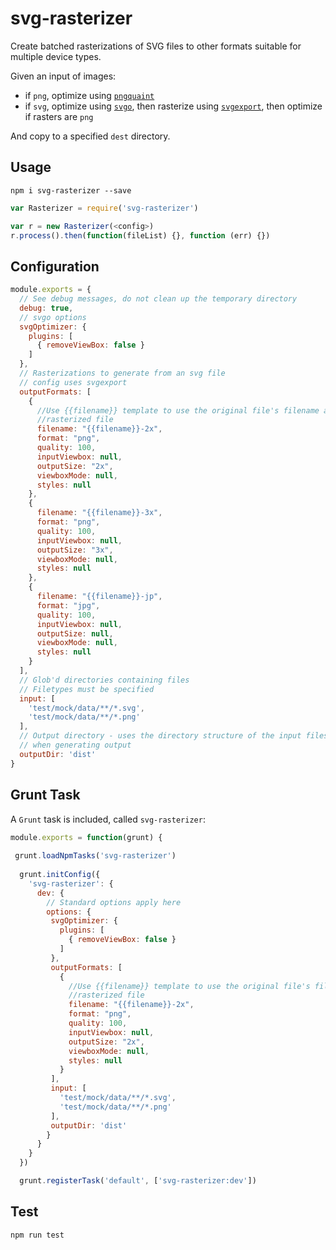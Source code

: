 # svg-rasterizer

Create batched rasterizations of SVG files to other formats suitable for multiple device types.

Given an input of images:

- if `png`, optimize using [`pngquaint`](https://github.com/imagemin/pngquant-bin)
- if `svg`, optimize using [`svgo`](https://github.com/svg/svgo), then rasterize using 
[`svgexport`](https://github.com/shakiba/svgexport), then optimize if rasters are `png`

And copy to a specified `dest` directory.

## Usage

`npm i svg-rasterizer --save`

```javascript
var Rasterizer = require('svg-rasterizer')

var r = new Rasterizer(<config>)
r.process().then(function(fileList) {}, function (err) {})
```

## Configuration

```javascript
module.exports = {
  // See debug messages, do not clean up the temporary directory
  debug: true,
  // svgo options
  svgOptimizer: {
    plugins: [
      { removeViewBox: false }
    ]
  },
  // Rasterizations to generate from an svg file
  // config uses svgexport
  outputFormats: [
    {
      //Use {{filename}} template to use the original file's filename as a base for the
      //rasterized file
      filename: "{{filename}}-2x",
      format: "png",
      quality: 100,
      inputViewbox: null,
      outputSize: "2x",
      viewboxMode: null,
      styles: null
    },
    {
      filename: "{{filename}}-3x",
      format: "png",
      quality: 100,
      inputViewbox: null,
      outputSize: "3x",
      viewboxMode: null,
      styles: null
    },
    {
      filename: "{{filename}}-jp",
      format: "jpg",
      quality: 100,
      inputViewbox: null,
      outputSize: null,
      viewboxMode: null,
      styles: null
    }
  ],
  // Glob'd directories containing files
  // Filetypes must be specified
  input: [
    'test/mock/data/**/*.svg',
    'test/mock/data/**/*.png'
  ],
  // Output directory - uses the directory structure of the input files
  // when generating output
  outputDir: 'dist'
}

```

## Grunt Task

A `Grunt` task is included, called `svg-rasterizer`:

```javascript
module.exports = function(grunt) {
  
 grunt.loadNpmTasks('svg-rasterizer')
  
  grunt.initConfig({
    'svg-rasterizer': {
      dev: {
        // Standard options apply here
        options: {
         svgOptimizer: {
           plugins: [
             { removeViewBox: false }
           ]
         },
         outputFormats: [
           {
             //Use {{filename}} template to use the original file's filename as a base for the
             //rasterized file
             filename: "{{filename}}-2x",
             format: "png",
             quality: 100,
             inputViewbox: null,
             outputSize: "2x",
             viewboxMode: null,
             styles: null
           }
         ],
         input: [
           'test/mock/data/**/*.svg',
           'test/mock/data/**/*.png'
         ],
         outputDir: 'dist'
        }
      }
    }
  })

  grunt.registerTask('default', ['svg-rasterizer:dev'])  
```

## Test

`npm run test`
